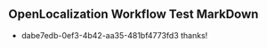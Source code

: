 ## OpenLocalization Workflow Test MarkDown
* dabe7edb-0ef3-4b42-aa35-481bf4773fd3 
thanks!<!--HONumber=Mar16_HO3-->
